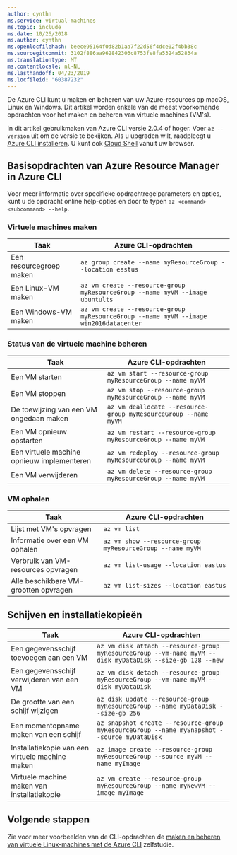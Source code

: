 ```yaml
---
author: cynthn
ms.service: virtual-machines
ms.topic: include
ms.date: 10/26/2018
ms.author: cynthn
ms.openlocfilehash: beece95164f0d82b1aa7f22d56f4dce02f4bb38c
ms.sourcegitcommit: 3102f886aa962842303c8753fe8fa5324a52834a
ms.translationtype: MT
ms.contentlocale: nl-NL
ms.lasthandoff: 04/23/2019
ms.locfileid: "60387232"
---
```

De Azure CLI kunt u maken en beheren van uw Azure-resources op macOS, Linux en Windows. Dit artikel worden enkele van de meest voorkomende opdrachten voor het maken en beheren van virtuele machines (VM's).

In dit artikel gebruikmaken van Azure CLI versie 2.0.4 of hoger. Voer `az --version` uit om de versie te bekijken. Als u upgraden wilt, raadpleegt u [Azure CLI installeren](/cli/azure/install-azure-cli). U kunt ook [Cloud Shell](/azure/cloud-shell/quickstart) vanuit uw browser.

## <a name="basic-azure-resource-manager-commands-in-azure-cli"></a>Basisopdrachten van Azure Resource Manager in Azure CLI
Voor meer informatie over specifieke opdrachtregelparameters en opties, kunt u de opdracht online help-opties en door te typen `az <command> <subcommand> --help`.

### <a name="create-vms"></a>Virtuele machines maken
| Taak | Azure CLI-opdrachten |
| --- | --- |
| Een resourcegroep maken | `az group create --name myResourceGroup --location eastus` |
| Een Linux-VM maken | `az vm create --resource-group myResourceGroup --name myVM --image ubuntults` |
| Een Windows-VM maken | `az vm create --resource-group myResourceGroup --name myVM --image win2016datacenter` |

### <a name="manage-vm-state"></a>Status van de virtuele machine beheren
| Taak | Azure CLI-opdrachten |
| --- | --- |
| Een VM starten | `az vm start --resource-group myResourceGroup --name myVM` |
| Een VM stoppen | `az vm stop --resource-group myResourceGroup --name myVM` |
| De toewijzing van een VM ongedaan maken | `az vm deallocate --resource-group myResourceGroup --name myVM` |
| Een VM opnieuw opstarten | `az vm restart --resource-group myResourceGroup --name myVM` |
| Een virtuele machine opnieuw implementeren | `az vm redeploy --resource-group myResourceGroup --name myVM` |
| Een VM verwijderen | `az vm delete --resource-group myResourceGroup --name myVM` |

### <a name="get-vm-info"></a>VM ophalen
| Taak | Azure CLI-opdrachten |
| --- | --- |
| Lijst met VM's opvragen | `az vm list` |
| Informatie over een VM ophalen | `az vm show --resource-group myResourceGroup --name myVM` |
| Verbruik van VM-resources opvragen | `az vm list-usage --location eastus` |
| Alle beschikbare VM-grootten opvragen | `az vm list-sizes --location eastus` |

## <a name="disks-and-images"></a>Schijven en installatiekopieën
| Taak | Azure CLI-opdrachten |
| --- | --- |
| Een gegevensschijf toevoegen aan een VM | `az vm disk attach --resource-group myResourceGroup --vm-name myVM --disk myDataDisk --size-gb 128 --new` |
| Een gegevensschijf verwijderen van een VM | `az vm disk detach --resource-group myResourceGroup --vm-name myVM --disk myDataDisk` |
| De grootte van een schijf wijzigen | `az disk update --resource-group myResourceGroup --name myDataDisk --size-gb 256` |
| Een momentopname maken van een schijf | `az snapshot create --resource-group myResourceGroup --name mySnapshot --source myDataDisk` |
| Installatiekopie van een virtuele machine maken | `az image create --resource-group myResourceGroup --source myVM --name myImage` |
| Virtuele machine maken van installatiekopie | `az vm create --resource-group myResourceGroup --name myNewVM --image myImage` |


## <a name="next-steps"></a>Volgende stappen
Zie voor meer voorbeelden van de CLI-opdrachten de [maken en beheren van virtuele Linux-machines met de Azure CLI](../articles/virtual-machines/linux/tutorial-manage-vm.md) zelfstudie.

